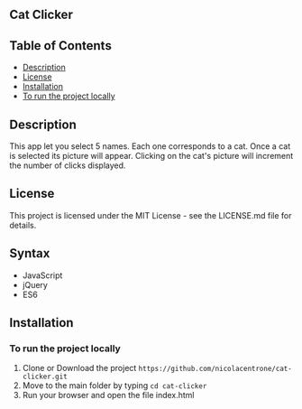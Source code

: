 ## Cat Clicker

## Table of Contents
* [Description](#description)
* [License](#license)
* [Installation](#installation)
* [To run the project locally](#to-run-the-project-locally)

## Description
This app let you select 5 names. Each one corresponds to a cat. Once a cat is selected its picture will appear. Clicking on the cat's picture will increment the number of clicks displayed.

## License
This project is licensed under the MIT License - see the LICENSE.md file for
details.

## Syntax
* JavaScript
* jQuery
* ES6

## Installation

### To run the project locally
1. Clone or Download the project
	`https://github.com/nicolacentrone/cat-clicker.git`
2. Move to the main folder by typing `cd cat-clicker`
3. Run your browser and open the file index.html

